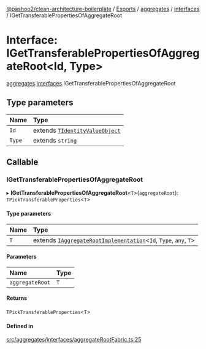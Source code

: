 [@pashoo2/clean-architecture-boilerplate](../README.md) / [Exports](../modules.md) / [aggregates](../modules/aggregates.md) / [interfaces](../modules/aggregates.interfaces.md) / IGetTransferablePropertiesOfAggregateRoot

# Interface: IGetTransferablePropertiesOfAggregateRoot<Id, Type\>

[aggregates](../modules/aggregates.md).[interfaces](../modules/aggregates.interfaces.md).IGetTransferablePropertiesOfAggregateRoot

## Type parameters

| Name | Type |
| :------ | :------ |
| `Id` | extends [`TIdentityValueObject`](../modules/valueobject.interfaces.md#tidentityvalueobject) |
| `Type` | extends `string` |

## Callable

### IGetTransferablePropertiesOfAggregateRoot

▸ **IGetTransferablePropertiesOfAggregateRoot**<`T`\>(`aggregateRoot`): `TPickTransferableProperties`<`T`\>

#### Type parameters

| Name | Type |
| :------ | :------ |
| `T` | extends [`IAggregateRootImplementation`](aggregates.interfaces.iaggregaterootimplementation.md)<`Id`, `Type`, `any`, `T`\> |

#### Parameters

| Name | Type |
| :------ | :------ |
| `aggregateRoot` | `T` |

#### Returns

`TPickTransferableProperties`<`T`\>

#### Defined in

[src/aggregates/interfaces/aggregateRootFabric.ts:25](https://github.com/pashoo2/clean-architecture-boilerplate/blob/914ff8c/src/aggregates/interfaces/aggregateRootFabric.ts#L25)
